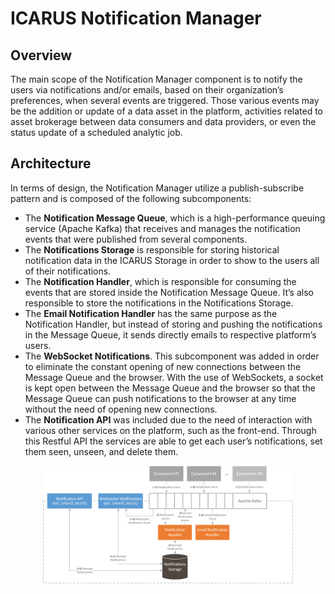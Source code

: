 # ICARUS Notification Manager
## Overview
The main scope of the Notification Manager component is to notify the users via notifications and/or emails, based on their organization’s preferences, when several events are triggered. Those various events may be the addition or update of a data asset in the platform, activities related to asset brokerage between data consumers and data providers, or even the status update of a scheduled analytic job. 

## Architecture
In terms of design, the Notification Manager utilize a publish-subscribe pattern and is composed of the following subcomponents:
* The **Notification Message Queue**, which is a high-performance queuing service (Apache Kafka) that receives and manages the notification events that were published from several components.
* The **Notifications Storage** is responsible for storing historical notification data in the ICARUS Storage in order to show to the users all of their notifications.
* The **Notification Handler**, which is responsible for consuming the events that are stored inside the Notification Message Queue. It’s also responsible to store the notifications in the Notifications Storage.
* The **Email Notification Handler** has the same purpose as the Notification Handler, but instead of storing and pushing the notifications in the Message Queue, it sends directly emails to respective platform’s users.
* The **WebSocket Notifications**. This subcomponent was added in order to eliminate the constant opening of new connections between the Message Queue and the browser. With the use of WebSockets, a socket is kept open between the Message Queue and the browser so that the Message Queue can push notifications to the browser at any time without the need of opening new connections.
* The **Notification API** was included due to the need of interaction with various other services on the platform, such as the front-end. Through this Restful API the services are able to get each user’s notifications, set them seen, unseen, and delete them.

<div align="center">
	<img style="max-width: 400px; height: auto" src="./notification_manager_architecture.png">
</div>